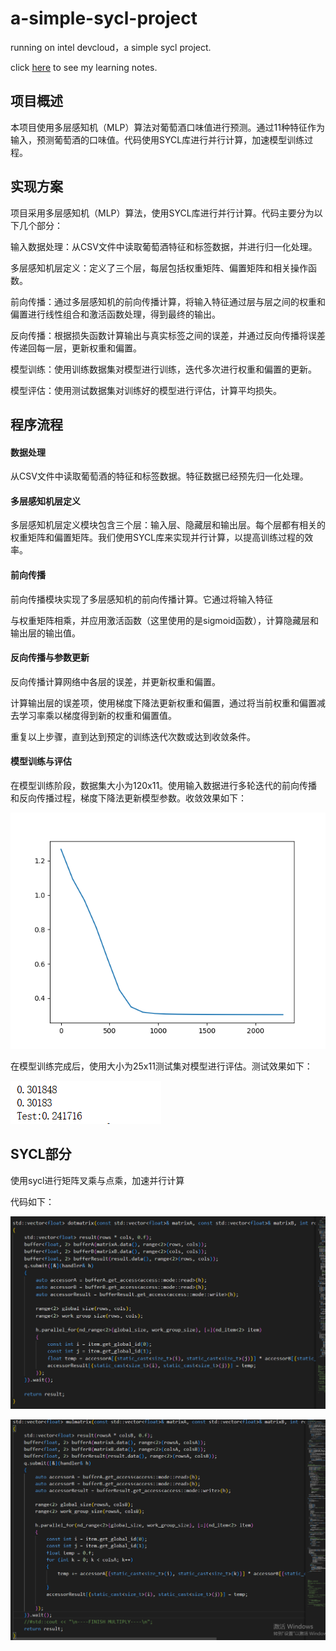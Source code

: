 # a-simple-sycl-project
running on intel devcloud，a simple sycl project.

click [here](https://github.com/HJLQZ/a-simple-sycl-project/blob/main/SYCLLearningNotes.md) to see my learning notes.


## 项目概述

本项目使用多层感知机（MLP）算法对葡萄酒口味值进行预测。通过11种特征作为输入，预测葡萄酒的口味值。代码使用SYCL库进行并行计算，加速模型训练过程。

## 实现方案

项目采用多层感知机（MLP）算法，使用SYCL库进行并行计算。代码主要分为以下几个部分：

输入数据处理：从CSV文件中读取葡萄酒特征和标签数据，并进行归一化处理。

多层感知机层定义：定义了三个层，每层包括权重矩阵、偏置矩阵和相关操作函数。

前向传播：通过多层感知机的前向传播计算，将输入特征通过层与层之间的权重和偏置进行线性组合和激活函数处理，得到最终的输出。

反向传播：根据损失函数计算输出与真实标签之间的误差，并通过反向传播将误差传递回每一层，更新权重和偏置。

模型训练：使用训练数据集对模型进行训练，迭代多次进行权重和偏置的更新。

模型评估：使用测试数据集对训练好的模型进行评估，计算平均损失。

## 程序流程

#### 数据处理

从CSV文件中读取葡萄酒的特征和标签数据。特征数据已经预先归一化处理。

#### 多层感知机层定义

多层感知机层定义模块包含三个层：输入层、隐藏层和输出层。每个层都有相关的权重矩阵和偏置矩阵。我们使用SYCL库来实现并行计算，以提高训练过程的效率。

#### **前向传播**

前向传播模块实现了多层感知机的前向传播计算。它通过将输入特征

与权重矩阵相乘，并应用激活函数（这里使用的是sigmoid函数），计算隐藏层和输出层的输出值。

#### **反向传播与参数更新**

反向传播计算网络中各层的误差，并更新权重和偏置。

计算输出层的误差项，使用梯度下降法更新权重和偏置，通过将当前权重和偏置减去学习率乘以梯度得到新的权重和偏置值。

重复以上步骤，直到达到预定的训练迭代次数或达到收敛条件。

#### **模型训练与评估**

在模型训练阶段，数据集大小为120x11。使用输入数据进行多轮迭代的前向传播和反向传播过程，梯度下降法更新模型参数。收敛效果如下：

![模型效果](./images/media/image1.png)

在模型训练完成后，使用大小为25x11测试集对模型进行评估。测试效果如下：

![测试](./images/media/image2.png)

## SYCL部分

使用sycl进行矩阵叉乘与点乘，加速并行计算

代码如下：

![点乘](./images/media/image3.png)

![叉乘](./images/media/image4.png)
